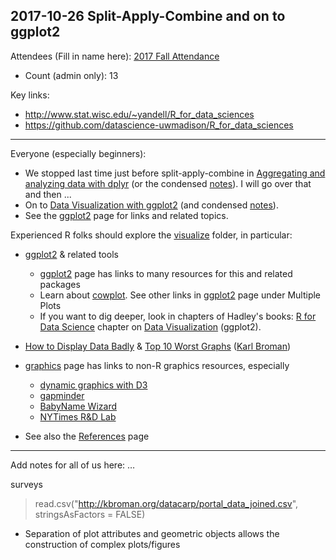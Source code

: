 ## 2017-10-26 Split-Apply-Combine and on to ggplot2

Attendees (Fill in name here): [2017 Fall Attendance](https://docs.google.com/spreadsheets/d/1JupVleXdS1lj_h1N2x4TfLVjgQfU_LPrw2OHZvXXgAs)

-   Count (admin only): 13

Key links:

- <http://www.stat.wisc.edu/~yandell/R_for_data_sciences>
- <https://github.com/datascience-uwmadison/R_for_data_sciences>

* * * * *

Everyone (especially beginners):

-   We stopped last time just before split-apply-combine in [Aggregating
    and analyzing data with dplyr](http://kbroman.org/datacarpentry_R_2017-01-10/02-dplyr.html) (or
    the condensed [notes](=http://kbroman.org/datacarpentry_R_2017-01-10/02-notes.html)).
    I will go over that and then ...
-   On to [Data Visualization with ggplot2](http://kbroman.org/datacarpentry_R_2017-01-10/03-ggplot2.html) (and condensed [notes](http://kbroman.org/datacarpentry_R_2017-01-10/03-notes.html)).
-   See the [ggplot2](=https://github.com/datascience-uwmadison/R_for_data_sciences/blob/master/visualize/ggplot2.Rmd) page for links and related topics.

Experienced R folks should explore the
[visualize](https://github.com/datascience-uwmadison/R_for_data_sciences/tree/master/visualize) folder,
in particular:

-   [ggplot2](https://github.com/datascience-uwmadison/R_for_data_sciences/blob/master/visualize/ggplot2.Rmd) & related tools

    +   [ggplot2](https://github.com/datascience-uwmadison/R_for_data_sciences/blob/master/visualize/ggplot2.Rmd) page has links to many resources for this and related packages
    +   Learn about [cowplot](https://cran.r-project.org/web/packages/cowplot/vignettes/introduction.html).
    See other links in [ggplot2](https://github.com/datascience-uwmadison/R_for_data_sciences/blob/master/visualize/ggplot2.Rmd) page under Multiple Plots
    +   If you want to dig deeper, look in chapters of Hadley's books: [R for Data Science](http://r4ds.had.co.nz) chapter
    on [Data Visualization](http://r4ds.had.co.nz/data-visualisation.html) (ggplot2).

-   [How to Display Data Badly](http://www.biostat.wisc.edu/%257Ekbroman/presentations/graphs_uwpath2012.pptx) & [Top 10 Worst Graphs](http://www.biostat.wisc.edu/%257Ekbroman/topten_worstgraphs/) ([Karl Broman](http://www.biostat.wisc.edu/%257Ekbroman/presentations))
-   [graphics](https://github.com/datascience-uwmadison/R_for_data_sciences/blob/master/visualize/graphics.md) page has links to non-R graphics resources, especially

    +   [dynamic graphics with D3](https://d3js.org/)
    +   [gapminder](http://www.gapminder.org/)
    +   [BabyName Wizard](http://www.babynamewizard.com/voyager%23prefix%3D%26sw%3Dboth%26exact%3Dfalse)
    +   [NYTimes R&D Lab](http://nytlabs.com/)

-   See also the [References](https://github.com/datascience-uwmadison/R_for_data_sciences/blob/master/reference.md) page

* * * * *

Add notes for all of us here: …

surveys
> read.csv("http://kbroman.org/datacarp/portal_data_joined.csv", stringsAsFactors = FALSE)

-   Separation of plot attributes and geometric objects allows the
    construction of complex plots/figures


